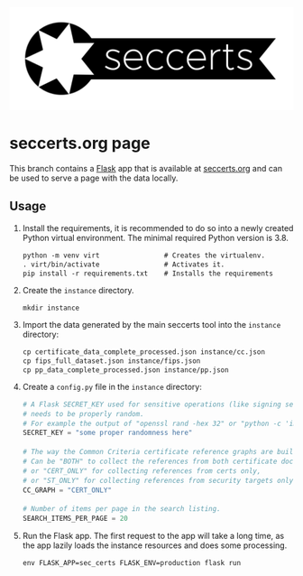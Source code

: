 ![](sec_certs/static/logo.svg)

# seccerts.org page

This branch contains a [Flask](https://palletsprojects.com/p/flask/) app that is available
at [seccerts.org](https://seccerts.org) and can be used to serve a page with the data locally.

## Usage

1. Install the requirements, it is recommended to do so into a newly created Python virtual environment.
   The minimal required Python version is 3.8.
   ```shell
   python -m venv virt                # Creates the virtualenv.
   . virt/bin/activate                # Activates it.
   pip install -r requirements.txt    # Installs the requirements
   ```
2. Create the `instance` directory.
   ```shell
   mkdir instance 
   ```
3. Import the data generated by the main seccerts tool into the `instance` directory:
   ```shell
   cp certificate_data_complete_processed.json instance/cc.json
   cp fips_full_dataset.json instance/fips.json
   cp pp_data_complete_processed.json instance/pp.json
   ```
4. Create a `config.py` file in the `instance` directory:
   ```python
   # A Flask SECRET_KEY used for sensitive operations (like signing session cookies),
   # needs to be properly random.
   # For example the output of "openssl rand -hex 32" or "python -c 'import os; print(os.urandom(16))'"
   SECRET_KEY = "some proper randomness here"

   # The way the Common Criteria certificate reference graphs are built.
   # Can be "BOTH" to collect the references from both certificate documents and security targets,
   # or "CERT_ONLY" for collecting references from certs only,
   # or "ST_ONLY" for collecting references from security targets only.
   CC_GRAPH = "CERT_ONLY"

   # Number of items per page in the search listing.
   SEARCH_ITEMS_PER_PAGE = 20
   ```
5. Run the Flask app. The first request to the app will take a long time, as the app
   lazily loads the instance resources and does some processing.
   ```shell
   env FLASK_APP=sec_certs FLASK_ENV=production flask run
   ```